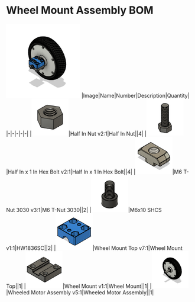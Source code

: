 # Wheel Mount Assembly BOM
![](images/Wheel%20Mount%20Assembly.png)
|Image|Name|Number|Description|Quantity|
|-|-|-|-|-|
|![](images/Half%20In%20Nut.png)|Half In Nut v2:1|Half In Nut||4|
|![](images/Half%20In%20x%201%20In%20Hex%20Bolt.png)|Half In x 1 In Hex Bolt v2:1|Half In x 1 In Hex Bolt||4|
|![](images/M6%20T-Nut%203030.png)|M6 T-Nut 3030 v3:1|M6 T-Nut 3030||2|
|![](images/HW1836SC.png)|M6x10 SHCS v1:1|HW1836SC||2|
|![](images/Wheel%20Mount%20Top.png)|Wheel Mount Top v7:1|Wheel Mount Top||1|
|![](images/Wheel%20Mount.png)|Wheel Mount v1:1|Wheel Mount||1|
|![](images/Wheeled%20Motor%20Assembly.png)|Wheeled Motor Assembly v5:1|Wheeled Motor Assembly||1|